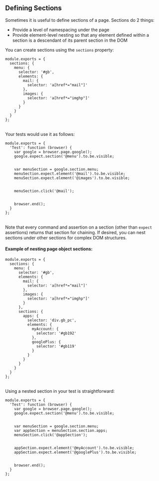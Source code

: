 ## Defining Sections

Sometimes it is useful to define sections of a page. Sections do 2 things:

*    Provide a level of namespacing under the page
*    Provide element-level nesting so that any element defined within a section is a descendant of its parent section in the DOM

You can create sections using the `sections` property:

<div class="sample-test">
<pre data-language="javascript"><code class="language-javascript">module.exports = {
  sections: {
    menu: {
      selector: '#gb',
      elements: {
        mail: {
          selector: 'a[href*="mail"]'
        },
        images: {
          selector: 'a[href*="imghp"]'
        }
      }
    }
  }
};
</code></pre>
</div>

<br>
Your tests would use it as follows:

<div class="sample-test">
<pre data-language="javascript"><code class="language-javascript">module.exports = {
  'Test': function (browser) {
    var google = browser.page.google();
    google.expect.section('@menu').to.be.visible;
    <br>
    var menuSection = google.section.menu;
    menuSection.expect.element('@mail').to.be.visible;
    menuSection.expect.element('@images').to.be.visible;
    <br>
    menuSection.click('@mail');
    <br>
    browser.end();
  }
};
</code></pre>
</div>

<br>
<div class="alert alert-info">
Note that every command and assertion on a section (other than <code>expect</code> assertions) returns that section for chaining. If desired, you can nest sections under other sections for complex DOM structures.
</div>

#### Example of nesting page object sections:

<div class="sample-test">
<pre data-language="javascript"><code class="language-javascript">module.exports = {
  sections: {
    menu: {
      selector: '#gb',
      elements: {
        mail: {
          selector: 'a[href*="mail"]'
        },
        images: {
          selector: 'a[href*="imghp"]'
        }
      },
      sections: {
        apps: {
          selector: 'div.gb_pc',
          elements: {
            myAccount: {
              selector: '#gb192'
            },
            googlePlus: {
              selector: '#gb119'
            }
          }
        }
      }
    }
  }
};
</code></pre>
</div>

<br>
Using a nested section in your test is straightforward:

<div class="sample-test">
<pre data-language="javascript"><code class="language-javascript">module.exports = {
  'Test': function (browser) {
    var google = browser.page.google();
    google.expect.section('@menu').to.be.visible;
    <br>
    var menuSection = google.section.menu;
    var appSection = menuSection.section.apps;
    menuSection.click('@appSection');
    <br>
    appSection.expect.element('@myAccount').to.be.visible;
    appSection.expect.element('@googlePlus').to.be.visible;
    <br>
    browser.end();
  }
};
</code></pre>
</div>
